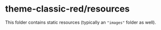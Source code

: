 # theme-classic-red/resources

This folder contains static resources (typically an `"images"` folder as well).
